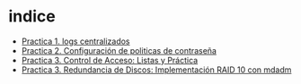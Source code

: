  # indice
 * [Practica 1. logs centralizados](./Practica1.md)
 * [Practica 2. Configuración de politicas de contraseña](./Practica2.md)
 * [Practica 3. Control de Acceso: Listas y Práctica](./Practica3.md)
 * [Practica 3. Redundancia de Discos: Implementación RAID 10 con mdadm](./Practica4.md)
